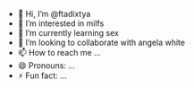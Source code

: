 - 👋 Hi, I’m @ftadixtya
- 👀 I’m interested in milfs
- 🌱 I’m currently learning sex
- 💞️ I’m looking to collaborate with angela white
- 📫 How to reach me ...
- 😄 Pronouns: ...
- ⚡ Fun fact: ...

<!---
ftadixtya/ftadixtya is a ✨ special ✨ repository because its `README.md` (this file) appears on your GitHub profile.
You can click the Preview link to take a look at your changes.
--->
